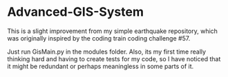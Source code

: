 # Advanced-GIS-System
This is a slight improvement from my simple earthquake repository, which was originally inspired by the coding train coding challenge #57.

Just run GisMain.py in the modules folder. Also, its my first time really thinking hard and having to create tests for my code, so I have noticed that it might be redundant or perhaps meaningless in some parts of it.
